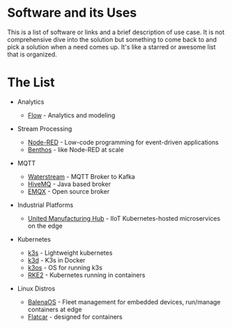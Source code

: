 # Software and its Uses

This is a list of software or links and a brief description of use case. It is not comprehensive dive into the solution but something to come back to and pick a solution when a need comes up. It's like a starred or awesome list that is organized.

# The List

- Analytics
    - [Flow](https://www.flow-software.com/) - Analytics and modeling

- Stream Processing
    - [Node-RED](https://github.com/node-red/node-red) - Low-code programming for event-driven applications
    - [Benthos](https://github.com/benthosdev/benthos) - like Node-RED at scale

- MQTT
    - [Waterstream](https://waterstream.io/) - MQTT Broker to Kafka
    - [HiveMQ](https://github.com/hivemq/hivemq-community-edition) - Java based broker
    - [EMQX](https://github.com/emqx/emqx) - Open source broker

- Industrial Platforms
    - [United Manufacturing Hub](https://www.umh.app/) - IIoT Kubernetes-hosted microservices on the edge

- Kubernetes
    - [k3s](https://github.com/k3s-io/k3s) - Lightweight kubernetes
    - [k3d](https://github.com/k3d-io/k3d) - K3s in Docker
    - [k3os](https://github.com/rancher/k3os) - OS for running k3s
    - [RKE2](https://github.com/rancher/rke2) - Kubernetes running in containers

- Linux Distros
    - [BalenaOS](https://www.balena.io/os) - Fleet management for embedded devices, run/manage containers at edge
    - [Flatcar](https://www.flatcar.org/) - designed for containers
